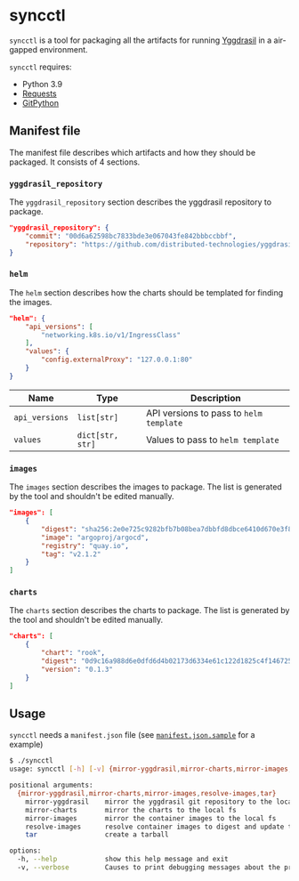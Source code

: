 # syncctl

`syncctl` is a tool for packaging all the artifacts for running [Yggdrasil](https://github.com/distributed-technologies/yggdrasil) in a air-gapped environment.

`syncctl` requires:
* Python 3.9
* [Requests](https://pypi.org/project/requests/)
* [GitPython](https://pypi.org/project/GitPython/)

## Manifest file

The manifest file describes which artifacts and how they should be packaged. It consists of 4 sections.

### `yggdrasil_repository`

The `yggdrasil_repository` section describes the yggdrasil repository to package.

```json
"yggdrasil_repository": {
    "commit": "00d6a62598bc7833bde3e067043fe842bbbccbbf",
    "repository": "https://github.com/distributed-technologies/yggdrasil.git"
}
```

### `helm`

The `helm` section describes how the charts should be templated for finding the images.


```json
"helm": {
    "api_versions": [
        "networking.k8s.io/v1/IngressClass"
    ],
    "values": {
        "config.externalProxy": "127.0.0.1:80"
    }
}
```

| Name           | Type             | Description |
| -------------- | ---------------- | ----------- |
| `api_versions` | `list[str]`      | API versions to pass to `helm template` |
| `values`       | `dict[str, str]` | Values to pass to `helm template` |

### `images`

The `images` section describes the images to package. The list is generated by the tool and shouldn't be edited manually.

```json
"images": [
    {
        "digest": "sha256:2e0e725c9282bfb7b08bea7dbbfd8dbce6410d670e3f8addd9b6540d818ad520",
        "image": "argoproj/argocd",
        "registry": "quay.io",
        "tag": "v2.1.2"
    }
]
```

### `charts`

The `charts` section describes the charts to package. The list is generated by the tool and shouldn't be edited manually.

```json
"charts": [
    {
        "chart": "rook",
        "digest": "0d9c16a988d6e0dfd6d4b02173d6334e61c122d1825c4f1467253b418a93f1c9",
        "version": "0.1.3"
    }
]
```

## Usage

`syncctl` needs a `manifest.json` file (see [`manifest.json.sample`](manifest.json.sample) for a example)

```sh
$ ./syncctl
usage: syncctl [-h] [-v] {mirror-yggdrasil,mirror-charts,mirror-images,resolve-images,tar} ...

positional arguments:
  {mirror-yggdrasil,mirror-charts,mirror-images,resolve-images,tar}
    mirror-yggdrasil    mirror the yggdrasil git repository to the local fs
    mirror-charts       mirror the charts to the local fs
    mirror-images       mirror the container images to the local fs
    resolve-images      resolve container images to digest and update the manifest file
    tar                 create a tarball

options:
  -h, --help            show this help message and exit
  -v, --verbose         Causes to print debugging messages about the progress
```
